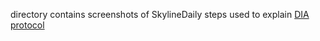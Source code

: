 directory contains screenshots of SkylineDaily steps used to explain [DIA protocol](https://github.com/RobertsLab/project-pacific.oyster-larvae/blob/master/DIA_2015/protocol/DIA-protocol.md) 
